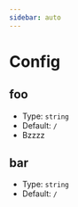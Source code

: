 ```yaml
---
sidebar: auto
---
```


# Config

## foo

- Type: `string`
- Default: `/`
- Bzzzz

## bar

- Type: `string`
- Default: `/`
